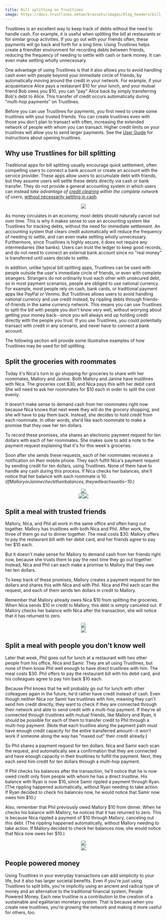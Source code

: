 ```yaml
---
title: Bill splitting on Trustlines
image: https://docs.trustlines.network/assets/images/blog_headers/bill_splitting_using_trustlines.png
---
```


Trustlines is an excellent way to keep track of debts without the need to handle cash. For example, it is useful when splitting the bill at restaurants or for similar group activities. If you go out with your friends often, these payments will go back and forth for a long time. Using Trustlines helps create a friendlier environment for recording debts between friends, reducing the frequency of needing to settle with cash or bank money. It can even make settling wholly unnecessary.

One advantage of using Trustlines is that it also allows you to avoid handling cash even with people beyond your immediate circle of friends, by automatically moving around the credit in your network. For example, if your acquaintance Alice pays a restaurant $10 for your lunch, and your mutual friend Bob owes you $10, you can "pay" Alice back by simply transferring Bob's debt to Alice. This transfer of credit occurs automatically during "multi-hop payments" on Trustlines.

Before you can use Trustlines for payments, you first need to create some trustlines with your trusted friends. You can create trustlines even with those you don't plan to transact with often, increasing the extended network of people with whom you can transact. Higher credit limits on your trustlines will allow you to send larger payments. See the [User Guide](https://docs.trustlines.network/docs/guides/tl_app_user_guide.html) for instructions about opening trustlines.

## Why use Trustlines for bill splitting

Traditional apps for bill splitting usually encourage quick settlement, often compelling users to connect a bank account or create an account with the service provider. These apps allow users to accumulate debt with friends, but they assume users will settle these debts directly via cash or bank transfer. They do not provide a general accounting system in which users can instead _take advantage of [credit clearing](https://en.wikipedia.org/wiki/Credit_clearing) within the complete network of users_, [without necessarily settling in cash](https://youtu.be/m8N3hLKDvcY?t=113).

<div class="captioned_image">
<center><a href="../../../../assets/images/bill_splitting/bill_splitting_credit clearing.png"><img class="tc_img" src="../../../../assets/images/bill_splitting/bill_splitting_credit clearing.png"></a></center>
</div>

As money circulates in an economy, most debts should naturally cancel out over time. This is why it makes sense to use an accounting system like Trustlines for tracking debts, without the need for immediate settlement. An accounting system that clears credit automatically will reduce the frequency of needing to settle, and can even make settling wholly unnecessary. Furthermore, since Trustlines is highly secure, it does not require any intermediaries (like banks). Users can trust the ledger to keep good records, and do not need to connect an external bank account since no "real money" is transferred until users decide to settle.

In addition, unlike typical bill splitting apps, Trustlines can be used with people outside the user's immediate circle of friends, or even with complete strangers. Strangers do not ordinarily trust each other with unsecured debt, so in most payment scenarios, people are obliged to use national currency. For example, most people rely on cash, bank cards, or traditional payment apps like PayPal or Venmo. But Trustlines allows users to avoid handling national currency and use credit instead, by rippling debts through friends-of-friends in the same currency network. This means you can use Trustlines to split the bill with people you don't know very well, without worrying about getting your money back--since you will always end up holding credit directly with the people you trust. If you use Trustlines, you could potentially transact with credit in any scenario, and never have to connect a bank account.

The following section will provide some illustrative examples of how Trustlines may be used for bill splitting.

## Split the groceries with roommates

Today it's Nica's turn to go shopping for groceries to share with her roommates, Mallory and Janine. Both Mallory and Janine have trustlines with Nica. The groceries cost $30, and Nica pays this with her debit card. She will need to ask her roommates for $10 each in order to split the cost evenly.

It doesn't make sense to demand cash from her roommates right now because Nica knows that next week they will do the grocery shopping, and she will have to pay them back. Instead, she decides to hold credit from each roommate. In other words, she'd like each roommate to make a promise that they owe her ten dollars.

To record these promises, she shares an electronic payment request for ten dollars with each of her roommates. She makes sure to add a note to the payment request explaining that it's for this week's groceries.

Soon after she sends these requests, each of her roommates receives a notification on their mobile phone. They each fulfill Nica's payment request by sending credit for ten dollars, using Trustlines. None of them have to handle any cash during this process. If Nica checks her balances, she'll notice that her balance with each roommate is $10. (If Mallory or Janine check their balances, they will each see it is -$10.)

<div class="captioned_image">
<center><a href="../../../../assets/images/bill_splitting/bill_splitting01.png"><img class="tc_img" src="../../../../assets/images/bill_splitting/bill_splitting01.png"></a></center>

<center><a class="card_img" href="../../../../assets/images/bill_splitting/bill_splitting01_Tally_Nica01.png"><img class="tc_img" src="../../../../assets/images/bill_splitting/bill_splitting01_Tally_Nica01.png"></a><a class="card_img" href="../../../../assets/images/bill_splitting/bill_splitting01_Tally_Nica02.png"><img class="tc_img" src="../../../../assets/images/bill_splitting/bill_splitting01_Tally_Nica02.png"></a></center>
</div>

## Split a meal with trusted friends

Mallory, Nica, and Phil all work in the same office and often hang out together. Mallory has trustlines with both Nica and Phil. After work, the three of them go out to dinner together. The meal costs $30. Mallory offers to pay the restaurant bill with her debit card, and her friends agree to pay her $10 each.

But it doesn't make sense for Mallory to demand cash from her friends right now, because she trusts them to pay the next time they go out together. Instead, Nica and Phil can each make a promise to Mallory that they owe her ten dollars.

To keep track of these promises, Mallory creates a payment request for ten dollars and shares this with Nica and with Phil. Nica and Phil each scan the request, and each of them sends ten dollars in credit to Mallory.

Remember that Mallory already owes Nica $10 from splitting the groceries. When Nica sends $10 in credit to Mallory, this debt is simply canceled out. If Mallory checks her balance with Nica after the transaction, she will notice that it has returned to zero.

<div class="captioned_image">
<center><a href="../../../../assets/images/bill_splitting/bill_splitting02.png"><img class="tc_img" src="../../../../assets/images/bill_splitting/bill_splitting02.png"></a></center>

<center><a class="card_img" href="../../../../assets/images/bill_splitting/bill_splitting02_Tally_Nica01.png"><img class="tc_img" src="../../../../assets/images/bill_splitting/bill_splitting02_Tally_Nica01.png"></a></center>
</div>

## Split a meal with people you don't know well

Later that week, Phil goes out for lunch at a restaurant with two other people from his office, Nica and Samir. They are all using Trustlines, but none of them know Phil well enough to have direct trustlines with him. The meal costs $30. Phil offers to pay the restaurant bill with his debit card, and his colleagues agree to pay him back $10 each.

Because Phil knows that he will probably go out for lunch with other colleagues again in the future, he'd rather have credit instead of cash. Even though neither Nica nor Samir has trustlines with him, meaning they can't send him credit directly, they want to check if they are connected through their network and able to send credit with a multi-hop payment. If they're all connected through trustlines with mutual friends, like Mallory and Ryan, it should be possible for each of them to transfer credit to Phil through a multi-hop payment. (Note that each trustline along the payment path must have enough credit capacity for the entire transferred amount--it won't work if someone along the way has "maxed out" their credit already.)

So Phil shares a payment request for ten dollars. Nica and Samir each scan the request, and automatically see a confirmation that they are connected and have enough capacity in their trustlines to fulfill the payment. Next, they each send him credit for ten dollars through a multi-hop payment.

If Phil checks his balances after the transaction, he'll notice that he is now owed credit only from people with whom he has a direct trustline. His balance with Ryan is now $10, since Samir rippled a payment through Ryan. (The rippling happened automatically, without Ryan needing to take action. If Ryan decided to check his balances now, he would notice that Samir now owes him $10.)

Also, remember that Phil previously owed Mallory $10 from dinner. When he checks his balance with Mallory, he notices that it has returned to zero. This is because Nica rippled a payment of $10 through Mallory, canceling out this debt. (The rippling happened automatically, without Mallory needing to take action. If Mallory decided to check her balances now, she would notice that Nica now owes her $10.)

<div class="captioned_image">
<center><a href="../../../../assets/images/bill_splitting/bill_splitting03.png"><img class="tc_img" src="../../../../assets/images/bill_splitting/bill_splitting03.png"></a></center>

<center><a class="card_img" href="../../../../assets/images/bill_splitting/bill_splitting03_Tally_Phil01.png"><img class="tc_img" src="../../../../assets/images/bill_splitting/bill_splitting03_Tally_Phil01.png"></a></center>
</div>

## People powered money

Using Trustlines in your everyday transactions can add simplicity to your life, but it also has larger societal benefits. Even if you're just using Trustlines to split bills, you're implicitly using an ancient and radical type of money and an alternative to the traditional financial system, People Powered Money. Each new trustline is a contribution to the creation of a sustainable and egalitarian monetary system. That is because when you create new trustlines, you're growing the network and making it more useful for others, too.
